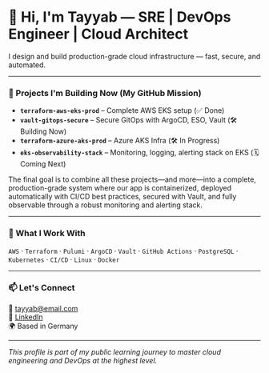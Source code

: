 # 👋 Hi, I'm Tayyab — SRE | DevOps Engineer | Cloud Architect

I design and build production-grade cloud infrastructure — fast, secure, and automated.

---

### 🚀 Projects I'm Building Now (My GitHub Mission)

- **`terraform-aws-eks-prod`** – Complete AWS EKS setup (✅ Done)
- **`vault-gitops-secure`** – Secure GitOps with ArgoCD, ESO, Vault (🛠️ Building Now)
- **`terraform-azure-aks-prod`** – Azure AKS Infra (🛠️ In Progress)
- **`eks-observability-stack`** – Monitoring, logging, alerting stack on EKS (🗓️ Coming Next)


The final goal is to combine all these projects—and more—into a complete, production-grade system where our app is containerized, deployed automatically with CI/CD best practices, secured with Vault, and fully observable through a robust monitoring and alerting stack.

---

### 🧠 What I Work With
`AWS` · `Terraform` · `Pulumi` · `ArgoCD` · `Vault` · `GitHub Actions` · `PostgreSQL` · `Kubernetes` · `CI/CD` · `Linux` · `Docker`

---

### 📫 Let's Connect  
📧 tayyab@email.com  
🔗 [LinkedIn](https://www.linkedin.com/in/tayyab-suhail/)  
🌍 Based in Germany

---

*This profile is part of my public learning journey to master cloud engineering and DevOps at the highest level.*
